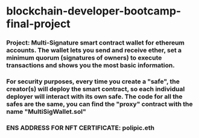# blockchain-developer-bootcamp-final-project

### Project: Multi-Signature smart contract wallet for ethereum accounts. The wallet lets you send and receive ether, set a minimum quorum (signatures of owners) to execute transactions and shows you the most basic information. 

### For security purposes, every time you create a "safe", the creator(s) will deploy the smart contract, so each individual deployer will interact with its own safe. The code for all the safes are the same, you can find the "proxy" contract with the name "MultiSigWallet.sol"






### ENS ADDRESS FOR NFT CERTIFICATE: polipic.eth
